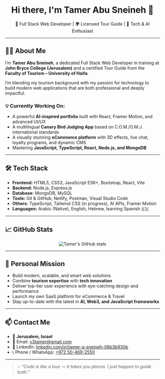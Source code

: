 <h1 align="center">Hi there, I'm Tamer Abu Sneineh 👋</h1>

<p align="center">
  🧠 Full Stack Web Developer | 🌍 Licensed Tour Guide | 🚀 Tech & AI Enthusiast
</p>

---

## 👨‍💻 About Me

I’m **Tamer Abu Sneineh**, a dedicated Full Stack Web Developer in training at **John Bryce College (Jerusalem)** and a certified Tour Guide from the **Faculty of Tourism – University of Haifa**.

I’m blending my tourism background with my passion for technology to build modern web applications that are both professional and deeply impactful.

### 💡 Currently Working On:

- A powerful **AI-inspired portfolio** built with React, Framer Motion, and advanced UI/UX
- A multilingual **Canary Bird Judging App** based on C.O.M./O.M.J. international standards
- A visually stunning **eCommerce platform** with 3D effects, live chat, loyalty programs, and dynamic CMS
- Mastering **JavaScript, TypeScript, React, Node.js, and MongoDB**

---

## 🛠️ Tech Stack

- **Frontend:** HTML5, CSS3, JavaScript ES6+, Bootstrap, React, Vite
- **Backend:** Node.js, Express.js
- **Database:** MongoDB, MySQL
- **Tools:** Git & GitHub, Netlify, Postman, Visual Studio Code
- **Others:** TypeScript, Tailwind CSS (in progress), AI APIs, Framer Motion
- **Languages:** Arabic (Native), English, Hebrew, learning Spanish 🇪🇸

---

## 📈 GitHub Stats

<p align="center">
  <img src="https://github-readme-stats.vercel.app/api?username=v3tamer&show_icons=true&theme=github_dark&hide_border=true" alt="Tamer's GitHub stats" />
</p>

---

## 🎯 Personal Mission

- Build modern, scalable, and smart web solutions
- Combine **tourism expertise** with **tech innovation**
- Deliver top-tier user experience with eye-catching design and performance
- Launch my own SaaS platform for eCommerce & Travel
- Stay up-to-date with the latest in **AI, Web3, and JavaScript frameworks**

---

## 📫 Contact Me

- 📍 **Jerusalem, Israel**
- 📧 Email: [v3tamer@gmail.com](mailto:v3tamer@gmail.com)
- 🔗 LinkedIn: [linkedin.com/in/tamer-a-sneineh-06b3b930b](https://www.linkedin.com/in/tamer-a-sneineh-06b3b930b/)
- 📞 Phone / WhatsApp: [+972 50-469-2550](tel:+972504692550)


---

> 💡 *“Code is like a tour — it takes you places. I just happen to guide both.”*
